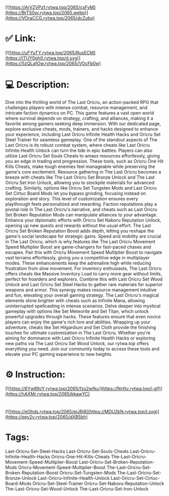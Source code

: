 [![https://ArVZVPzf.rytwa.top/2065/csFvM](https://BrTS0or.rytwa.top/2065.webp)](https://VOraCCG.rytwa.top/2065/dcZubo)
# ✅ Link:
[![https://uFYuTY.rytwa.top/2065/RusECM](https://ITUY0ph0.rytwa.top/d.svg)](https://5zQLafOw.rytwa.top/2065/VOcFb0w)
# 💻 Description:
Dive into the thrilling world of The Last Oricru, an action-packed RPG that challenges players with intense combat, resource management, and intricate faction dynamics on PC. This game features a vast open world where survival depends on strategy, crafting, and alliances, making it a favorite among gamers seeking deep immersion. With our dedicated page, explore exclusive cheats, mods, trainers, and hacks designed to enhance your experience, including Last Oricru Infinite Health Hacks and Oricru Set Steel Trainer for seamless gameplay.
One of the standout aspects of The Last Oricru is its robust combat system, where cheats like Last Oricru Infinite Health Unlock can turn the tide in epic battles. Players can also utilize Last Oricru Set Souls Cheats to amass resources effortlessly, giving you an edge in trading and progression. These tools, such as Oricru One Hit Kills Cheats, make tough enemies feel manageable while preserving the game's core excitement.
Resource gathering in The Last Oricru becomes a breeze with cheats like The Last Oricru Set Bronze Unlock and The Last Oricru Set Iron Unlock, allowing you to stockpile materials for advanced crafting. Similarly, options like Oricru Set Tungsten Mods and Last Oricru Set Cirtuc Board Mods let you bypass grinding, focusing instead on exploration and story. This level of customization ensures every playthrough feels personalized and rewarding.
Faction reputations play a pivotal role in The Last Oricru's narrative, and cheats such as Last Oricru Set Broken Reputation Mods can manipulate alliances to your advantage. Enhance your diplomatic efforts with Oricru Set Naboru Reputation Unlock, opening up new quests and rewards without the usual effort. The Last Oricru Set Broken Reputation Boost adds depth, letting you reshape the game's social landscape for strategic gains.
Speed and mobility are crucial in The Last Oricru, which is why features like The Last Oricru Movement Speed Multiplier Boost are game-changers for fast-paced chases and escapes. Pair this with Oricru Movement Speed Multiplier Boost to navigate vast terrains effortlessly, giving you a competitive edge in multiplayer modes. These enhancements keep the adrenaline high while reducing frustration from slow movement.
For inventory enthusiasts, The Last Oricru offers cheats like Massive Inventory Load to carry more gear without limits, perfect for hoarders and explorers. Combine this with Last Oricru Set Wood Unlock and Last Oricru Set Steel Hacks to gather rare materials for superior weapons and armor. This synergy makes resource management intuitive and fun, elevating your overall gaming strategy.
The Last Oricru's magical elements shine brighter with cheats such as Infinite Mana, allowing uninterrupted spellcasting in intense scenarios. Delve deeper into mystical gameplay with options like Set Meteorite and Set Titan, which unlock powerful upgrades through hacks. These features ensure that even novice players can enjoy the game's rich lore and abilities.
Wrapping up your adventure, cheats like Set Hilgardium and Set Cloth provide the finishing touches for ultimate customization in The Last Oricru. Whether you're aiming for dominance with Last Oricru Infinite Health Hacks or exploring new paths via The Last Oricru Set Wood Unlock, our rytwa.top offers everything you need. Join our community today to access these tools and elevate your PC gaming experience to new heights.

# ⚙️ Instruction:
[![https://6Yw89cY.rytwa.top/2065/fzs2wfku](https://NrjItv.rytwa.top/i.gif)](https://hAXMr.rytwa.top/2065/kkawYC)
#
[![https://eOhds.rytwa.top/2065/eiJRi6](https://MDU2kN.rytwa.top/l.svg)](https://eev2v.rytwa.top/2065/dXB5bh)
# Tags:
Last-Oricru-Set-Steel-Hacks Last-Oricru-Set-Souls-Cheats Last-Oricru-Infinite-Health-Hacks Oricru-One-Hit-Kills-Cheats The-Last-Oricru-Movement-Speed-Multiplier-Boost Last-Oricru-Set-Broken-Reputation-Mods Oricru-Movement-Speed-Multiplier-Boost The-Last-Oricru-Set-Broken-Reputation-Boost Oricru-Set-Tungsten-Mods The-Last-Oricru-Set-Bronze-Unlock Last-Oricru-Infinite-Health-Unlock Last-Oricru-Set-Cirtuc-Board-Mods Oricru-Set-Steel-Trainer Oricru-Set-Naboru-Reputation-Unlock The-Last-Oricru-Set-Wood-Unlock The-Last-Oricru-Set-Iron-Unlock





